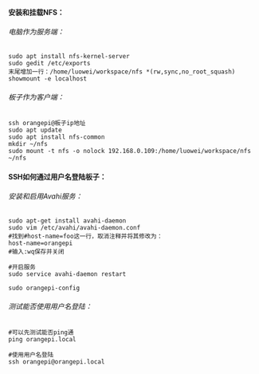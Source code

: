 

#### 安装和挂载NFS：

###### 电脑作为服务端：

```shell
sudo apt install nfs-kernel-server
sudo gedit /etc/exports
末尾增加一行：/home/luowei/workspace/nfs *(rw,sync,no_root_squash)
showmount -e localhost
```



###### 板子作为客户端：

```shell
ssh orangepi@板子ip地址
sudo apt update
sudo apt install nfs-common
mkdir ~/nfs
sudo mount -t nfs -o nolock 192.168.0.109:/home/luowei/workspace/nfs ~/nfs
```

 

#### SSH如何通过用户名登陆板子：

###### 安装和启用Avahi服务：

```shell
sudo apt-get install avahi-daemon
sudo vim /etc/avahi/avahi-daemon.conf
#找到#host-name=foo这一行，取消注释并将其修改为：
host-name=orangepi
#输入:wq保存并关闭

#开启服务
sudo service avahi-daemon restart

sudo orangepi-config
```



###### 测试能否使用用户名登陆：

```shell
#可以先测试能否ping通
ping orangepi.local

#使用用户名登陆
ssh orangepi@orangepi.local
```

